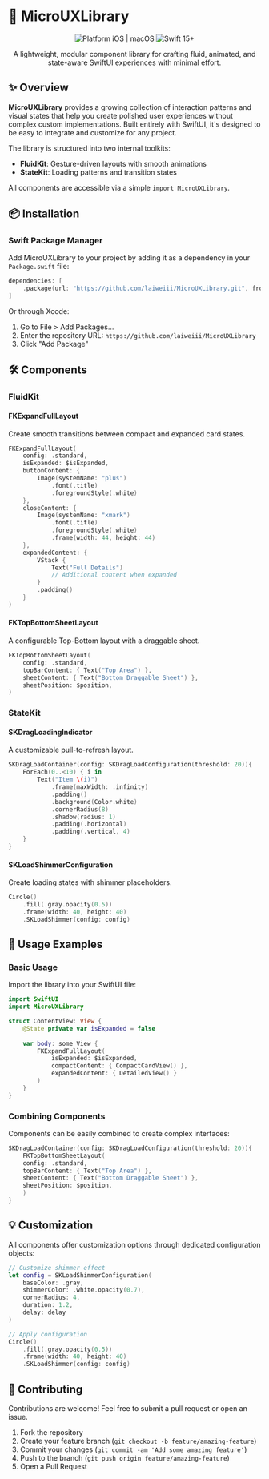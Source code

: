 # 🧩 MicroUXLibrary

<div align="center">
  <img src="https://img.shields.io/badge/platform-iOS-blue" alt="Platform iOS | macOS">
  <img src="https://img.shields.io/badge/Swift-15+-orange" alt="Swift 15+">
<!--  <img src="https://img.shields.io/badge/license-MIT-brightgreen" alt="MIT License">-->
</div>

<p align="center">A lightweight, modular component library for crafting fluid, animated, and state-aware SwiftUI experiences with minimal effort.</p>

## ✨ Overview

**MicroUXLibrary** provides a growing collection of interaction patterns and visual states that help you create polished user experiences without complex custom implementations. Built entirely with SwiftUI, it's designed to be easy to integrate and customize for any project.

The library is structured into two internal toolkits:

- **FluidKit**: Gesture-driven layouts with smooth animations
- **StateKit**: Loading patterns and transition states

All components are accessible via a simple `import MicroUXLibrary`.

## 📦 Installation

### Swift Package Manager

Add MicroUXLibrary to your project by adding it as a dependency in your `Package.swift` file:

```swift
dependencies: [
    .package(url: "https://github.com/laiweiii/MicroUXLibrary.git", from: "1.0.0")
]
```

Or through Xcode:
1. Go to File > Add Packages...
2. Enter the repository URL: `https://github.com/laiweiii/MicroUXLibrary`
4. Click "Add Package"

## 🛠 Components

### FluidKit


#### FKExpandFullLayout

Create smooth transitions between compact and expanded card states.

```swift
FKExpandFullLayout(
    config: .standard,
    isExpanded: $isExpanded,
    buttonContent: {
        Image(systemName: "plus")
            .font(.title)
            .foregroundStyle(.white)
    },
    closeContent: {
        Image(systemName: "xmark")
            .font(.title)
            .foregroundStyle(.white)
            .frame(width: 44, height: 44)
    },
    expandedContent: {
        VStack {
            Text("Full Details")
            // Additional content when expanded
        }
        .padding()
    }
)
```

#### FKTopBottomSheetLayout

A configurable Top-Bottom layout with a draggable sheet.

```swift
FKTopBottomSheetLayout(
    config: .standard,
    topBarContent: { Text("Top Area") },
    sheetContent: { Text("Bottom Draggable Sheet") },
    sheetPosition: $position,
)
```


### StateKit

#### SKDragLoadingIndicator

A customizable pull-to-refresh layout.

```swift
SKDragLoadContainer(config: SKDragLoadConfiguration(threshold: 20)){
    ForEach(0..<10) { i in
        Text("Item \(i)")
            .frame(maxWidth: .infinity)
            .padding()
            .background(Color.white)
            .cornerRadius(8)
            .shadow(radius: 1)
            .padding(.horizontal)
            .padding(.vertical, 4)
    }
}
```

#### SKLoadShimmerConfiguration

Create loading states with shimmer placeholders.

```swift
Circle()
    .fill(.gray.opacity(0.5))
    .frame(width: 40, height: 40)
    .SKLoadShimmer(config: config)
```

## 🚀 Usage Examples

### Basic Usage

Import the library into your SwiftUI file:

```swift
import SwiftUI
import MicroUXLibrary

struct ContentView: View {
    @State private var isExpanded = false
    
    var body: some View {
        FKExpandFullLayout(
            isExpanded: $isExpanded,
            compactContent: { CompactCardView() },
            expandedContent: { DetailedView() }
        )
    }
}
```

### Combining Components

Components can be easily combined to create complex interfaces:

```swift
SKDragLoadContainer(config: SKDragLoadConfiguration(threshold: 20)){
    FKTopBottomSheetLayout(
    config: .standard,
    topBarContent: { Text("Top Area") },
    sheetContent: { Text("Bottom Draggable Sheet") },
    sheetPosition: $position,
    )
}
```

## 💡 Customization

All components offer customization options through dedicated configuration objects:

```swift
// Customize shimmer effect
let config = SKLoadShimmerConfiguration(
    baseColor: .gray,
    shimmerColor: .white.opacity(0.7),
    cornerRadius: 4,
    duration: 1.2,
    delay: delay
)

// Apply configuration
Circle()
    .fill(.gray.opacity(0.5))
    .frame(width: 40, height: 40)
    .SKLoadShimmer(config: config)
```

<!--## 📄 License-->
<!---->
<!--MicroUXLibrary is available under the MIT license. See the LICENSE file for more info.-->

## 🤝 Contributing

Contributions are welcome! Feel free to submit a pull request or open an issue.

1. Fork the repository
2. Create your feature branch (`git checkout -b feature/amazing-feature`)
3. Commit your changes (`git commit -am 'Add some amazing feature'`)
4. Push to the branch (`git push origin feature/amazing-feature`)
5. Open a Pull Request
